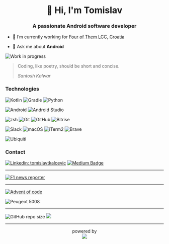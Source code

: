 <h1 align="center">👋 Hi, I'm Tomislav</h1>

<h3 align="center">A passionate Android software developer</h3>


- 🔭 I’m currently working for [Four of Them LCC, Croatia](https://4ofthem.eu/)

- 💬 Ask me about **Android**



![Work in progress](https://img.shields.io/badge/work-in_progress-green?style=for-the-badge)


> Coding, like poetry, should be short and concise.
> 
> *Santosh Kalwar*

### Technologies
![Kotlin](https://img.shields.io/badge/Kotlin-white?style=for-the-badge&logo=kotlin&logoColor=white&labelColor=%237F52FF&color=%237F52FF)
![Gradle](https://img.shields.io/badge/Gradle-white?style=for-the-badge&logo=gradle&logoColor=white&labelColor=%2302303A&color=%2302303A)
![Python](https://img.shields.io/badge/Python-white?style=for-the-badge&logo=python&logoColor=white&labelColor=%233776AB&color=%233776AB)


![Android](https://img.shields.io/badge/Android-white?style=for-the-badge&logo=android&logoColor=white&labelColor=%2334A853&color=%2334A853)
![Android Studio](https://img.shields.io/badge/Android_Studio-white?style=for-the-badge&logo=androidstudio&logoColor=white&labelColor=%233DDC84&color=%233DDC84)

![zsh](https://img.shields.io/badge/ZSH-white?style=for-the-badge&logo=zsh&logoColor=white&labelColor=%23F15A24&color=%23F15A24)
![Git](https://img.shields.io/badge/Git-white?style=for-the-badge&logo=git&logoColor=white&labelColor=%23F05032&color=%23F05032)
![GitHub](https://img.shields.io/badge/GitHub-white?style=for-the-badge&logo=github&logoColor=white&labelColor=%23181717&color=%23181717)
![Bitrise](https://img.shields.io/badge/Bitrise-white?style=for-the-badge&logo=bitrise&logoColor=white&labelColor=%23683D87&color=%23683D87)


![Slack](https://img.shields.io/badge/Slack-white?style=for-the-badge&logo=slack&logoColor=white&labelColor=%234A154B&color=%234A154B)
![macOS](https://img.shields.io/badge/macOS-white?style=for-the-badge&logo=macos&logoColor=white&labelColor=%23000000&color=%23000000)
![iTerm2](https://img.shields.io/badge/iTerm2-white?style=for-the-badge&logo=iterm2&logoColor=white&labelColor=%23000000&color=%23000000)
![Brave](https://img.shields.io/badge/Brave-white?style=for-the-badge&logo=brave)


![Ubiquiti](https://img.shields.io/badge/Ubiquiti-white?style=for-the-badge&logo=ubiquiti&logoColor=white&labelColor=%230559C9&color=%230559C9)


### Contact

[![Linkedin: tomislavtkalcevic](https://img.shields.io/badge/-tomislavtkalcevic-blue?style=for-the-badge&logo=Linkedin&logoColor=white&link=https://www.linkedin.com/in/tomislavtkalcevic)](https://www.linkedin.com/in/tomislavtkalcevic)
[![Medium Badge](https://img.shields.io/badge/@ttkalcevic-black?style=for-the-badge&logo=medium&logoColor=white&link=https://medium.com/@ttkalcevic)](https://medium.com/@ttkalcevic)

___

[![F1 news reporter](https://img.shields.io/badge/F1_news_reporter-white?style=for-the-badge&logo=f1&logoColor=%23E10600&labelColor=black&color=black)](https://f1.pulsmedia.hr/author/tomislav2911/)

___

[![Advent of code](https://img.shields.io/badge/Advent_of_code-white?style=for-the-badge&logo=adventofcode&labelColor=%23151534&color=%23151534)](https://adventofcode.com/)

![Peugeot 5008](https://img.shields.io/badge/Peugeot-white?style=for-the-badge&logo=peugeot&logoColor=white&labelColor=%23000000&color=%23000000)

___

![GitHub repo size](https://img.shields.io/github/repo-size/ttkalcevic/ttkalcevic?style=for-the-badge)
![](https://komarev.com/ghpvc/?username=ttkalcevic&label=Profile%20views&color=0e75b6&style=for-the-badge&abbreviated=true&color=brightgreen)

___

<div align="center" >
    powered by 
    <br/>
    <a href="https://shields.io/">
        <img src="https://img.shields.io/badge/Shields.io-white?style=for-the-badge&logo=shieldsdotio&labelColor=%23000000&color=%23000000" />
    </a> 
</div>
